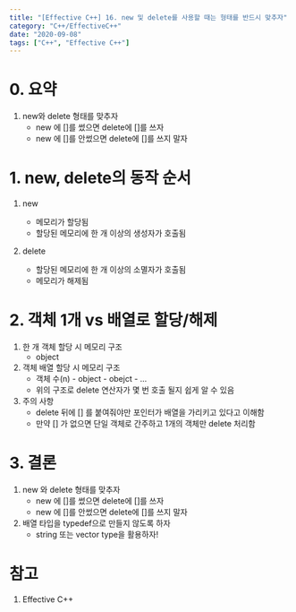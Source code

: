 ```yaml
---
title: "[Effective C++] 16. new 및 delete를 사용할 때는 형태를 반드시 맞추자"
category: "C++/EffectiveC++"
date: "2020-09-08"
tags: ["C++", "Effective C++"]
---
```


# 0. 요약

1. new와 delete 형태를 맞추자
   - new 에 []를 썼으면 delete에 []를 쓰자
   - new 에 []를 안썼으면 delete에 []를 쓰지 말자

# 1. new, delete의 동작 순서

1. new
   - 메모리가 할당됨
   - 할당된 메모리에 한 개 이상의 생성자가 호출됨
2. delete

   - 할당된 메모리에 한 개 이상의 소멸자가 호출됨
   - 메모리가 해제됨

# 2. 객체 1개 vs 배열로 할당/해제

1. 한 개 객체 할당 시 메모리 구조
   - object
2. 객체 배열 할당 시 메모리 구조
   - 객체 수(n) - object - obejct - ...
   - 위의 구조로 delete 연산자가 몇 번 호출 될지 쉽게 알 수 있음
3. 주의 사항
   - delete 뒤에 [] 를 붙여줘야만 포인터가 배열을 가리키고 있다고 이해함
   - 만약 [] 가 없으면 단일 객체로 간주하고 1개의 객체만 delete 처리함

# 3. 결론

1. new 와 delete 형태를 맞추자
   - new 에 []를 썼으면 delete에 []를 쓰자
   - new 에 []를 안썼으면 delete에 []를 쓰지 말자
2. 배열 타입을 typedef으로 만들지 않도록 하자
   - string 또는 vector type을 활용하자!

# 참고

1. Effective C++

